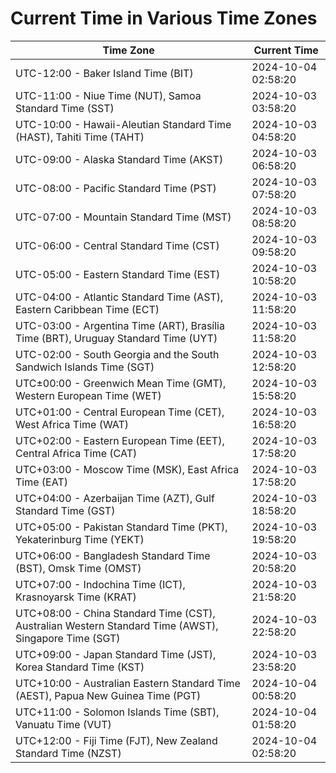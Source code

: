 # Current Time in Various Time Zones

| Time Zone | Current Time |
|-----------|--------------|
| UTC-12:00 - Baker Island Time (BIT) | 2024-10-04 02:58:20 |
| UTC-11:00 - Niue Time (NUT), Samoa Standard Time (SST) | 2024-10-03 03:58:20 |
| UTC-10:00 - Hawaii-Aleutian Standard Time (HAST), Tahiti Time (TAHT) | 2024-10-03 04:58:20 |
| UTC-09:00 - Alaska Standard Time (AKST) | 2024-10-03 06:58:20 |
| UTC-08:00 - Pacific Standard Time (PST) | 2024-10-03 07:58:20 |
| UTC-07:00 - Mountain Standard Time (MST) | 2024-10-03 08:58:20 |
| UTC-06:00 - Central Standard Time (CST) | 2024-10-03 09:58:20 |
| UTC-05:00 - Eastern Standard Time (EST) | 2024-10-03 10:58:20 |
| UTC-04:00 - Atlantic Standard Time (AST), Eastern Caribbean Time (ECT) | 2024-10-03 11:58:20 |
| UTC-03:00 - Argentina Time (ART), Brasília Time (BRT), Uruguay Standard Time (UYT) | 2024-10-03 11:58:20 |
| UTC-02:00 - South Georgia and the South Sandwich Islands Time (SGT) | 2024-10-03 12:58:20 |
| UTC±00:00 - Greenwich Mean Time (GMT), Western European Time (WET) | 2024-10-03 15:58:20 |
| UTC+01:00 - Central European Time (CET), West Africa Time (WAT) | 2024-10-03 16:58:20 |
| UTC+02:00 - Eastern European Time (EET), Central Africa Time (CAT) | 2024-10-03 17:58:20 |
| UTC+03:00 - Moscow Time (MSK), East Africa Time (EAT) | 2024-10-03 17:58:20 |
| UTC+04:00 - Azerbaijan Time (AZT), Gulf Standard Time (GST) | 2024-10-03 18:58:20 |
| UTC+05:00 - Pakistan Standard Time (PKT), Yekaterinburg Time (YEKT) | 2024-10-03 19:58:20 |
| UTC+06:00 - Bangladesh Standard Time (BST), Omsk Time (OMST) | 2024-10-03 20:58:20 |
| UTC+07:00 - Indochina Time (ICT), Krasnoyarsk Time (KRAT) | 2024-10-03 21:58:20 |
| UTC+08:00 - China Standard Time (CST), Australian Western Standard Time (AWST), Singapore Time (SGT) | 2024-10-03 22:58:20 |
| UTC+09:00 - Japan Standard Time (JST), Korea Standard Time (KST) | 2024-10-03 23:58:20 |
| UTC+10:00 - Australian Eastern Standard Time (AEST), Papua New Guinea Time (PGT) | 2024-10-04 00:58:20 |
| UTC+11:00 - Solomon Islands Time (SBT), Vanuatu Time (VUT) | 2024-10-04 01:58:20 |
| UTC+12:00 - Fiji Time (FJT), New Zealand Standard Time (NZST) | 2024-10-04 02:58:20 |
